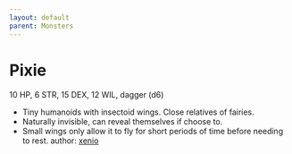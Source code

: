 ```yaml
---
layout: default
parent: Monsters
---
```

# Pixie
10 HP, 6 STR, 15 DEX, 12 WIL, dagger (d6)
- Tiny humanoids with insectoid wings. Close relatives of fairies.
- Naturally invisible, can reveal themselves if choose to.
- Small wings only allow it to fly for short periods of time before needing to rest.
author: [xenio](https://xenioinabottle.blogspot.com)
